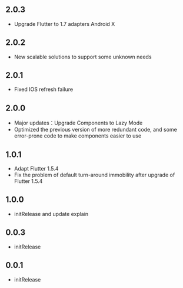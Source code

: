 ## 2.0.3
- Upgrade Flutter to 1.7 adapters Android X

## 2.0.2
- New scalable solutions to support some unknown needs

## 2.0.1
- Fixed IOS refresh failure

## 2.0.0
- Major updates：Upgrade Components to Lazy Mode
- Optimized the previous version of more redundant code, and some error-prone code to make components easier to use

## 1.0.1
- Adapt Flutter 1.5.4
- Fix the problem of default turn-around immobility after upgrade of Flutter 1.5.4

## 1.0.0
- initRelease and update explain

## 0.0.3
* initRelease

## 0.0.1
- initRelease